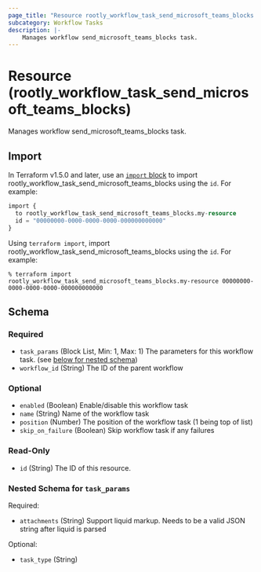 ```yaml
---
page_title: "Resource rootly_workflow_task_send_microsoft_teams_blocks - terraform-provider-rootly"
subcategory: Workflow Tasks
description: |-
    Manages workflow send_microsoft_teams_blocks task.
---
```


# Resource (rootly_workflow_task_send_microsoft_teams_blocks)

Manages workflow send_microsoft_teams_blocks task.



## Import

In Terraform v1.5.0 and later, use an [`import` block](https://developer.hashicorp.com/terraform/language/import) to import rootly_workflow_task_send_microsoft_teams_blocks using the `id`. For example:

```terraform
import {
  to rootly_workflow_task_send_microsoft_teams_blocks.my-resource
  id = "00000000-0000-0000-0000-000000000000"
}
```

Using `terraform import`, import rootly_workflow_task_send_microsoft_teams_blocks using the `id`. For example:

```console
% terraform import rootly_workflow_task_send_microsoft_teams_blocks.my-resource 00000000-0000-0000-0000-000000000000
```

<!-- schema generated by tfplugindocs -->
## Schema

### Required

- `task_params` (Block List, Min: 1, Max: 1) The parameters for this workflow task. (see [below for nested schema](#nestedblock--task_params))
- `workflow_id` (String) The ID of the parent workflow

### Optional

- `enabled` (Boolean) Enable/disable this workflow task
- `name` (String) Name of the workflow task
- `position` (Number) The position of the workflow task (1 being top of list)
- `skip_on_failure` (Boolean) Skip workflow task if any failures

### Read-Only

- `id` (String) The ID of this resource.

<a id="nestedblock--task_params"></a>
### Nested Schema for `task_params`

Required:

- `attachments` (String) Support liquid markup. Needs to be a valid JSON string after liquid is parsed

Optional:

- `task_type` (String)
